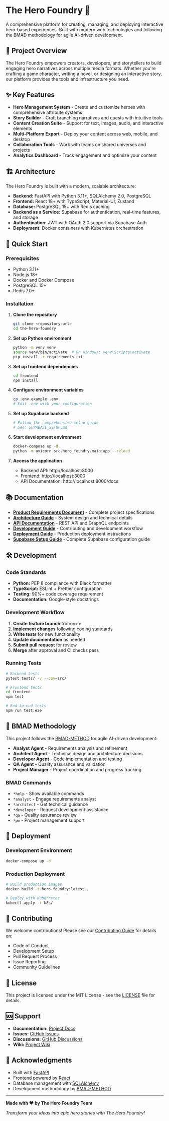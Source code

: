 # The Hero Foundry 🚀

A comprehensive platform for creating, managing, and deploying interactive hero-based experiences. Built with modern web technologies and following the BMAD methodology for agile AI-driven development.

## 🎯 Project Overview

The Hero Foundry empowers creators, developers, and storytellers to build engaging hero narratives across multiple media formats. Whether you're crafting a game character, writing a novel, or designing an interactive story, our platform provides the tools and infrastructure you need.

## ✨ Key Features

- **Hero Management System** - Create and customize heroes with comprehensive attribute systems
- **Story Builder** - Craft branching narratives and quests with intuitive tools
- **Content Creation Suite** - Support for text, images, audio, and interactive elements
- **Multi-Platform Export** - Deploy your content across web, mobile, and desktop
- **Collaboration Tools** - Work with teams on shared universes and projects
- **Analytics Dashboard** - Track engagement and optimize your content

## 🏗️ Architecture

The Hero Foundry is built with a modern, scalable architecture:

- **Backend:** FastAPI with Python 3.11+, SQLAlchemy 2.0, PostgreSQL
- **Frontend:** React 18+ with TypeScript, Material-UI, Zustand
- **Database:** PostgreSQL 15+ with Redis caching
- **Backend as a Service:** Supabase for authentication, real-time features, and storage
- **Authentication:** JWT with OAuth 2.0 support via Supabase Auth
- **Deployment:** Docker containers with Kubernetes orchestration

## 🚀 Quick Start

### Prerequisites

- Python 3.11+
- Node.js 18+
- Docker and Docker Compose
- PostgreSQL 15+
- Redis 7.0+

### Installation

1. **Clone the repository**
   ```bash
   git clone <repository-url>
   cd the-hero-foundry
   ```

2. **Set up Python environment**
   ```bash
   python -m venv venv
   source venv/bin/activate  # On Windows: venv\Scripts\activate
   pip install -r requirements.txt
   ```

3. **Set up frontend dependencies**
   ```bash
   cd frontend
   npm install
   ```

4. **Configure environment variables**
   ```bash
   cp .env.example .env
   # Edit .env with your configuration
   ```

5. **Set up Supabase backend**
   ```bash
   # Follow the comprehensive setup guide
   # See: SUPABASE_SETUP.md
   ```

5. **Start development environment**
   ```bash
   docker-compose up -d
   python -m uvicorn src.hero_foundry.main:app --reload
   ```

6. **Access the application**
   - Backend API: http://localhost:8000
   - Frontend: http://localhost:3000
   - API Documentation: http://localhost:8000/docs

## 📚 Documentation

- **[Product Requirements Document](docs/prd.md)** - Complete project specifications
- **[Architecture Guide](docs/architecture.md)** - System design and technical details
- **[API Documentation](docs/api.md)** - REST API and GraphQL endpoints
- **[Development Guide](docs/development.md)** - Contributing and development workflow
- **[Deployment Guide](docs/deployment.md)** - Production deployment instructions
- **[Supabase Setup Guide](SUPABASE_SETUP.md)** - Complete Supabase configuration guide

## 🛠️ Development

### Code Standards

- **Python:** PEP 8 compliance with Black formatter
- **TypeScript:** ESLint + Prettier configuration
- **Testing:** 90%+ code coverage requirement
- **Documentation:** Google-style docstrings

### Development Workflow

1. **Create feature branch** from `main`
2. **Implement changes** following coding standards
3. **Write tests** for new functionality
4. **Update documentation** as needed
5. **Submit pull request** for review
6. **Merge** after approval and CI checks pass

### Running Tests

```bash
# Backend tests
pytest tests/ -v --cov=src/

# Frontend tests
cd frontend
npm test

# End-to-end tests
npm run test:e2e
```

## 🔧 BMAD Methodology

This project follows the [BMAD-METHOD](https://github.com/bmad-code-org/BMAD-METHOD) for agile AI-driven development:

- **Analyst Agent** - Requirements analysis and refinement
- **Architect Agent** - Technical design and architecture decisions
- **Developer Agent** - Code implementation and testing
- **QA Agent** - Quality assurance and validation
- **Project Manager** - Project coordination and progress tracking

### BMAD Commands

- `*help` - Show available commands
- `*analyst` - Engage requirements analyst
- `*architect` - Get technical guidance
- `*developer` - Request development assistance
- `*qa` - Quality assurance review
- `*pm` - Project management support

## 🚀 Deployment

### Development Environment

```bash
docker-compose up -d
```

### Production Deployment

```bash
# Build production images
docker build -t hero-foundry:latest .

# Deploy with Kubernetes
kubectl apply -f k8s/
```

## 🤝 Contributing

We welcome contributions! Please see our [Contributing Guide](docs/contributing.md) for details on:

- Code of Conduct
- Development Setup
- Pull Request Process
- Issue Reporting
- Community Guidelines

## 📄 License

This project is licensed under the MIT License - see the [LICENSE](LICENSE) file for details.

## 🆘 Support

- **Documentation:** [Project Docs](docs/)
- **Issues:** [GitHub Issues](https://github.com/your-org/the-hero-foundry/issues)
- **Discussions:** [GitHub Discussions](https://github.com/your-org/the-hero-foundry/discussions)
- **Wiki:** [Project Wiki](https://github.com/your-org/the-hero-foundry/wiki)

## 🙏 Acknowledgments

- Built with [FastAPI](https://fastapi.tiangolo.com/)
- Frontend powered by [React](https://reactjs.org/)
- Database management with [SQLAlchemy](https://www.sqlalchemy.org/)
- Development methodology by [BMAD-METHOD](https://github.com/bmad-code-org/BMAD-METHOD)

---

**Made with ❤️ by The Hero Foundry Team**

*Transform your ideas into epic hero stories with The Hero Foundry!*


